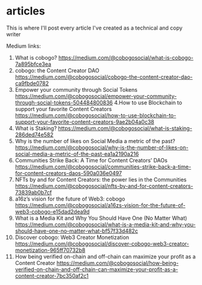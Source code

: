 # articles
This is where I'll post every article I've created as a technical and copy writer

Medium links: 
1. What is cobogo? 
https://medium.com/@cobogosocial/what-is-cobogo-7a895bfce3ea
2. cobogo: the Content Creator DAO
https://medium.com/@cobogosocial/cobogo-the-content-creator-dao-ca9fbde0782
3. Empower your community through Social Tokens 
https://medium.com/@cobogosocial/empower-your-community-through-social-tokens-504484800836
4.How to use Blockchain to support your favorite Content Creators
https://medium.com/@cobogosocial/how-to-use-blockchain-to-support-your-favorite-content-creators-9ae2b04a0c38
5. What is Staking?
https://medium.com/@cobogosocial/what-is-staking-286ded74e582
6. Why is the number of likes on Social Media a metric of the past?
https://medium.com/@cobogosocial/why-is-the-number-of-likes-on-social-media-a-metric-of-the-past-ea1a2190a216
7. Communities Strike Back: A Time for Content Creators’ DAOs
https://medium.com/@cobogosocial/communities-strike-back-a-time-for-content-creators-daos-590a036e0497
8. NFTs by and for Content Creators: the power lies in the Communities
https://medium.com/@cobogosocial/nfts-by-and-for-content-creators-73839ab0b7cf
9. a16z’s vision for the future of Web3: cobogo
https://medium.com/@cobogosocial/a16zs-vision-for-the-future-of-web3-cobogo-e15dad2dea9d
10. What is a Media Kit and Why You Should Have One (No Matter What)
https://medium.com/@cobogosocial/what-is-a-media-kit-and-why-you-should-have-one-no-matter-what-bf57f33d482c
11. Discover cobogo: Web3 Creator Monetization
https://medium.com/@cobogosocial/discover-cobogo-web3-creator-monetization-965ff70732b8
12. How being verified on-chain and off-chain can maximize your profit as a Content Creator
https://medium.com/@cobogosocial/how-being-verified-on-chain-and-off-chain-can-maximize-your-profit-as-a-content-creator-7bc350af2c1
